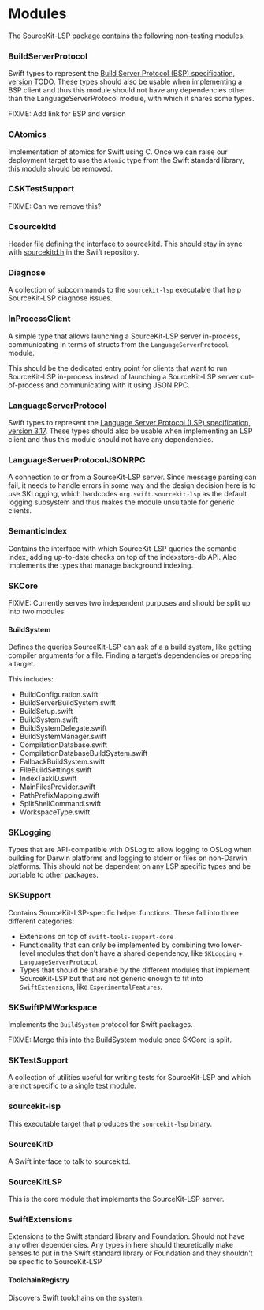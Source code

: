 # Modules

The SourceKit-LSP package contains the following non-testing modules.

### BuildServerProtocol

Swift types to represent the [Build Server Protocol (BSP) specification, version TODO](TODO). These types should also be usable when implementing a BSP client and thus this module should not have any dependencies other than the LanguageServerProtocol module, with which it shares some types.

FIXME: Add link for BSP and version

### CAtomics

Implementation of atomics for Swift using C. Once we can raise our deployment target to use the `Atomic` type from the Swift standard library, this module should be removed.

### CSKTestSupport

FIXME: Can we remove this?

### Csourcekitd

Header file defining the interface to sourcekitd. This should stay in sync with [sourcekitd.h](TODO) in the Swift repository.

### Diagnose

A collection of subcommands to the `sourcekit-lsp` executable that help SourceKit-LSP diagnose issues.

### InProcessClient

A simple type that allows launching a SourceKit-LSP server in-process, communicating in terms of structs from the `LanguageServerProtocol` module.

This should be the dedicated entry point for clients that want to run SourceKit-LSP in-process instead of launching a SourceKit-LSP server out-of-process and communicating with it using JSON RPC.

### LanguageServerProtocol

Swift types to represent the [Language Server Protocol (LSP) specification, version 3.17](https://microsoft.github.io/language-server-protocol/specifications/lsp/3.17/specification/). These types should also be usable when implementing an LSP client and thus this module should not have any dependencies.

### LanguageServerProtocolJSONRPC

A connection to or from a SourceKit-LSP server. Since message parsing can fail, it needs to handle errors in some way and the design decision here is to use SKLogging, which hardcodes `org.swift.sourcekit-lsp` as the default logging subsystem and thus makes the module unsuitable for generic clients.

### SemanticIndex

Contains the interface with which SourceKit-LSP queries the semantic index, adding up-to-date checks on top of the indexstore-db API. Also implements the types that manage background indexing.

### SKCore

FIXME: Currently serves two independent purposes and should be split up into two modules

#### BuildSystem

Defines the queries SourceKit-LSP can ask of a a build system, like getting compiler arguments for a file. Finding a target’s dependencies or preparing a target.

This includes:
- BuildConfiguration.swift
- BuildServerBuildSystem.swift
- BuildSetup.swift
- BuildSystem.swift
- BuildSystemDelegate.swift
- BuildSystemManager.swift
- CompilationDatabase.swift
- CompilationDatabaseBuildSystem.swift
- FallbackBuildSystem.swift
- FileBuildSettings.swift
- IndexTaskID.swift
- MainFilesProvider.swift
- PathPrefixMapping.swift
- SplitShellCommand.swift
- WorkspaceType.swift

### SKLogging

Types that are API-compatible with OSLog to allow logging to OSLog when building for Darwin platforms and logging to stderr or files on non-Darwin platforms. This should not be dependent on any LSP specific types and be portable to other packages.

### SKSupport

Contains SourceKit-LSP-specific helper functions. These fall into three different categories:
-  Extensions on top of `swift-tools-support-core`
- Functionality that can only be implemented by combining two lower-level modules that don't have a shared dependency, like `SKLogging` + `LanguageServerProtocol`
- Types that should be sharable by the different modules that implement SourceKit-LSP but that are not generic enough to fit into `SwiftExtensions`, like `ExperimentalFeatures`.

### SKSwiftPMWorkspace

Implements the `BuildSystem` protocol for Swift packages.

FIXME: Merge this into the BuildSystem module once SKCore is split.

### SKTestSupport

A collection of utilities useful for writing tests for SourceKit-LSP and which are not specific to a single test module.

### sourcekit-lsp

This executable target that produces the `sourcekit-lsp` binary.

### SourceKitD

A Swift interface to talk to sourcekitd.

### SourceKitLSP

This is the core module that implements the SourceKit-LSP server.

### SwiftExtensions

Extensions to the Swift standard library and Foundation. Should not have any other dependencies. Any types in here should theoretically make senses to put in the Swift standard library or Foundation and they shouldn't be specific to SourceKit-LSP

#### ToolchainRegistry

Discovers Swift toolchains on the system.
